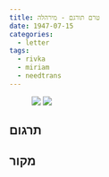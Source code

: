 ```yaml
---
title: טרם תורגם - מירהלה
date: 1947-07-15
categories:
  - letter
tags:
  - rivka
  - miriam
  - needtrans
---
```


<figure class="half">
    <a  href="/pupko-papers/assets/images/1947-07-15-miriam-1.jpg">
    <img src="/pupko-papers/assets/images/1947-07-15-miriam-1.jpg"></a>
    <a  href="/pupko-papers/assets/images/1947-07-15-miriam-2.jpg">
    <img src="/pupko-papers/assets/images/1947-07-15-miriam-2.jpg"></a>
</figure>

## תרגום

## מקור
